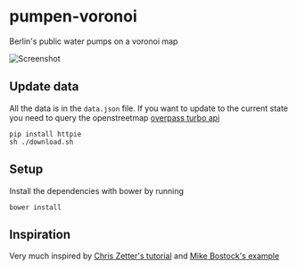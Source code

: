 # pumpen-voronoi
Berlin's public water pumps on a voronoi map

![Screenshot](https://raw.githubusercontent.com/k-nut/pumpen-voronoi/master/screenshot.png)


## Update data
All the data is in the `data.json` file.
If you want to update to the current state you need to query the openstreetmap [overpass turbo api ](http://overpass-turbo.eu/s/cjg)
```
pip install httpie
sh ./download.sh
```

## Setup
Install the dependencies with bower by running 
```
bower install
```

## Inspiration
Very much inspired by [Chris Zetter's tutorial](http://chriszetter.com/blog/2014/06/15/building-a-voronoi-map-with-d3-and-leaflet/)
and [Mike Bostock's example](http://bl.ocks.org/mbostock/406036.)
